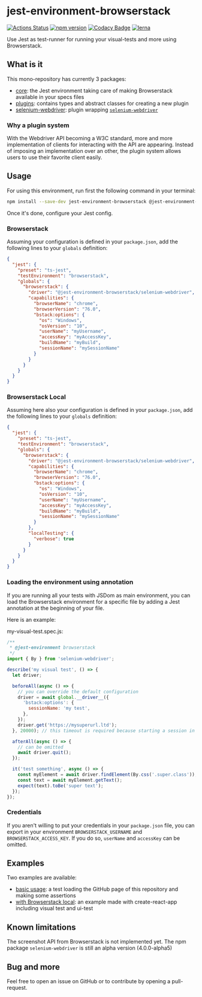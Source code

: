 # jest-environment-browserstack

[![Actions Status](https://github.com/taktakpeops/jest-environment-browserstack/workflows/Node%20CI/badge.svg)](https://github.com/taktakpeops/jest-environment-browserstack/actions) [![npm version](http://img.shields.io/npm/v/jest-environment-browserstack.svg?style=flat)](https://npmjs.org/package/jest-environment-browserstack 'View this project on npm') [![Codacy Badge](https://api.codacy.com/project/badge/Grade/7b1839cead7743a69be711dd6c1c022c)](https://www.codacy.com/manual/taktakpeops/jest-environment-browserstack?utm_source=github.com&utm_medium=referral&utm_content=taktakpeops/jest-environment-browserstack&utm_campaign=Badge_Grade) [![lerna](https://img.shields.io/badge/maintained%20with-lerna-cc00ff.svg)](https://lerna.js.org/)

Use Jest as test-runner for running your visual-tests and more using Browserstack.

## What is it

This mono-repository has currently 3 packages:

- [core](https://github.com/taktakpeops/jest-environment-browserstack/tree/master/packages/core): the Jest environment taking care of making Browserstack available in your specs files
- [plugins](https://github.com/taktakpeops/jest-environment-browserstack/tree/master/packages/plugins): contains types and abstract classes for creating a new plugin
- [selenium-webdriver](https://github.com/taktakpeops/jest-environment-browserstack/tree/master/packages/selenium-webdriver): plugin wrapping [`selenium-webdriver`](https://www.npmjs.com/package/selenium-webdriver)

### Why a plugin system

With the Webdriver API becoming a W3C standard, more and more implementation of clients for interacting with the API are appearing. Instead of imposing an implementation over an other, the plugin system allows users to use their favorite client easily.

## Usage

For using this environment, run first the following command in your terminal:

```bash
npm install --save-dev jest-environment-browserstack @jest-environment-browserstack/selenium-webdriver
```

Once it's done, configure your Jest config.

### Browserstack

Assuming your configuration is defined in your `package.json`, add the following lines to your `globals` definition:

```json
{
  "jest": {
    "preset": "ts-jest",
    "testEnvironment": "browserstack",
    "globals": {
      "browserstack": {
        "driver": "@jest-environment-browserstack/selenium-webdriver",
        "capabilities": {
          "browserName": "chrome",
          "browserVersion": "76.0",
          "bstack:options": {
            "os": "Windows",
            "osVersion": "10",
            "userName": "myUsername",
            "accessKey": "myAccessKey",
            "buildName": "myBuild",
            "sessionName": "mySessionName"
          }
        }
      }
    }
  }
}
```

### Browserstack Local

Assuming here also your configuration is defined in your `package.json`, add the following lines to your `globals` definition:

```json
{
  "jest": {
    "preset": "ts-jest",
    "testEnvironment": "browserstack",
    "globals": {
      "browserstack": {
        "driver": "@jest-environment-browserstack/selenium-webdriver",
        "capabilities": {
          "browserName": "chrome",
          "browserVersion": "76.0",
          "bstack:options": {
            "os": "Windows",
            "osVersion": "10",
            "userName": "myUsername",
            "accessKey": "myAccessKey",
            "buildName": "myBuild",
            "sessionName": "mySessionName"
          }
        },
        "localTesting": {
          "verbose": true
        }
      }
    }
  }
}
```

### Loading the environment using annotation

If you are running all your tests with JSDom as main environment, you can load the Browserstack environment for a specific file by adding a Jest annotation at the beginning of your file.

Here is an example:

my-visual-test.spec.js:

```javascript
/**
 * @jest-environment browserstack
 */
import { By } from 'selenium-webdriver';

describe('my visual test', () => {
  let driver;

  beforeAll(async () => {
    // you can override the default configuration
    driver = await global.__driver__({
      'bstack:options': {
        sessionName: 'my test',
      },
    });
    driver.get('https://mysuperurl.ltd');
  }, 20000); // this timeout is required because starting a session in Browserstack can take ages

  afterAll(async () => {
    // can be omitted
    await driver.quit();
  });

  it('test something', async () => {
    const myElement = await driver.findElement(By.css('.super.class'));
    const text = await myElement.getText();
    expect(text).toBe('super text');
  });
});
```

### Credentials

If you aren't willing to put your credentials in your `package.json` file, you can export in your environment `BROWSERSTACK_USERNAME` and `BROWSERSTACK_ACCESS_KEY`. If you do so, `userName` and `accessKey` can be omitted.

## Examples

Two examples are available:

- [basic usage](https://github.com/taktakpeops/jest-environment-browserstack/tree/master/examples/basic-usage): a test loading the GitHub page of this repository and making some assertions
- [with Browserstack local](https://github.com/taktakpeops/jest-environment-browserstack/tree/master/examples/with-bs-local): an example made with create-react-app including visual test and ui-test

## Known limitations

The screenshot API from Browserstack is not implemented yet.
The npm package `selenium-webdriver` is still an alpha version (4.0.0-alpha5)

## Bug and more

Feel free to open an issue on GitHub or to contribute by opening a pull-request.
